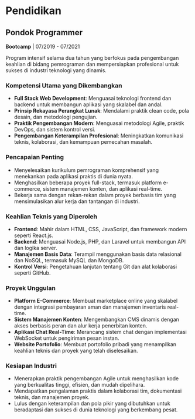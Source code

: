 # Pendidikan  

## Pondok Programmer  
**Bootcamp** | 07/2019 - 07/2021  

Program intensif selama dua tahun yang berfokus pada pengembangan keahlian di bidang pemrograman dan mempersiapkan profesional untuk sukses di industri teknologi yang dinamis.  

### Kompetensi Utama yang Dikembangkan  
- **Full Stack Web Development**: Menguasai teknologi frontend dan backend untuk membangun aplikasi yang skalabel dan andal.  
- **Prinsip Rekayasa Perangkat Lunak**: Mendalami praktik clean code, pola desain, dan metodologi pengujian.  
- **Praktik Pengembangan Modern**: Menguasai metodologi Agile, praktik DevOps, dan sistem kontrol versi.  
- **Pengembangan Keterampilan Profesional**: Meningkatkan komunikasi teknis, kolaborasi, dan kemampuan pemecahan masalah.  

### Pencapaian Penting  
- Menyelesaikan kurikulum pemrograman komprehensif yang menekankan pada aplikasi praktis di dunia nyata.  
- Menghasilkan beberapa proyek full-stack, termasuk platform e-commerce, sistem manajemen konten, dan aplikasi real-time.  
- Bekerja sama dengan rekan-rekan dalam proyek berbasis tim yang mensimulasikan alur kerja dan tantangan di industri.  

### Keahlian Teknis yang Diperoleh  
- **Frontend**: Mahir dalam HTML, CSS, JavaScript, dan framework modern seperti React.js.  
- **Backend**: Menguasai Node.js, PHP, dan Laravel untuk membangun API dan logika server.  
- **Manajemen Basis Data**: Terampil menggunakan basis data relasional dan NoSQL, termasuk MySQL dan MongoDB.  
- **Kontrol Versi**: Pengetahuan lanjutan tentang Git dan alat kolaborasi seperti GitHub.  

### Proyek Unggulan  
- **Platform E-Commerce**: Membuat marketplace online yang skalabel dengan integrasi pembayaran aman dan manajemen inventaris real-time.  
- **Sistem Manajemen Konten**: Mengembangkan CMS dinamis dengan akses berbasis peran dan alur kerja penerbitan konten.  
- **Aplikasi Chat Real-Time**: Merancang sistem chat dengan implementasi WebSocket untuk pengiriman pesan instan.  
- **Website Portofolio**: Membuat portofolio pribadi yang menampilkan keahlian teknis dan proyek yang telah diselesaikan.  

### Kesiapan Industri  
- Menerapkan praktik pengembangan Agile untuk menghasilkan kode yang berkualitas tinggi, efisien, dan mudah dipelihara.  
- Mendapatkan pengalaman praktis dalam kolaborasi tim, dokumentasi teknis, dan manajemen proyek.  
- Lulus dengan keterampilan dan pola pikir yang dibutuhkan untuk beradaptasi dan sukses di dunia teknologi yang berkembang pesat.  